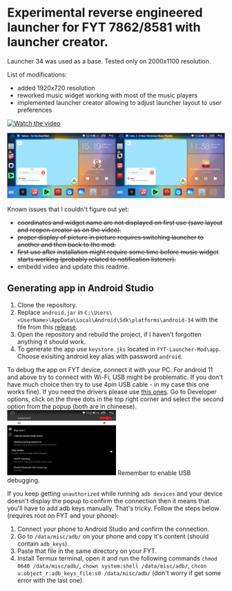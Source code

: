 # Experimental reverse engineered launcher for FYT 7862/8581 with launcher creator.

Launcher 34 was used as a base. Tested only on 2000x1100 resolution.

List of modifications:
- added 1920x720 resolution
- reworked music widget working with most of the music players
- implemented launcher creator allowing to adjust launcher layout to user preferences

[![Watch the video](https://raw.githubusercontent.com/vasyl91/FYT-Launcher-Mod/blob/main/images/1.png)](https://raw.githubusercontent.com/vasyl91/FYT-Launcher-Mod/blob/main/images/example_creator.mp4)

[<img src="./images/1.png" width="50%">](./images/1.png)[<img src="./images/2.png" width="50%">](./images/2.png)

Known issues that I couldn't figure out yet:
- ~~coordinates and widget name are not displayed on first use (save layout and reopen creator as on the video).~~
- ~~proper display of picture in picture requires switching launcher to another and then back to the mod.~~
- ~~first use after installation might require some time before music widget starts working (probably related to notification listener).~~
- embedd video and update this readme.

## Generating app in Android Studio

1. Clone the repository. 
2. Replace `android.jar` in `C:\Users\<UserName>\AppData\Local\Android\Sdk\platforms\android-34` with the file from this [release](https://github.com/vasyl91/FYT-Launcher-Mod/releases/download/android-34-modded-jar/android-34.rar).
3. Open the repository and rebuild the project, if I haven't forgotten anything it should work.
4. To generate the app use `keystore.jks` located in `FYT-Launcher-Mod\app`. Choose exisiting android key alias with password `android`. 

To debug the app on FYT device, connect it with your PC. For android 11 and above try to connect with Wi-Fi, USB might be problematic. If you don't have much choice then try to use 4pin USB cable - in my case this one works fine). 
If you need the drivers please use [this ones](https://github.com/vasyl91/FYT-Launcher-Mod/releases/download/android-34-modded-jar/Unisoc+SPD+Driver.rar). 
Go to Developer options, click on the three dots in the top right corner and select the second option from the popup (both are in chineese).
[<img src="./images/3.png" width="50%">](./images/3.png)
Remember to enable USB debugging.

If you keep getting `unauthorized` while running `adb devices` and your device doesn't display the popup to confirm the connection then it means that you'll have to add adb keys manually.
That's tricky. Follow the steps below (requires root on FYT and your phone):
1. Connect your phone to Android Studio and confirm the connection. 
2. Go to `/data/misc/adb/` on your phone and copy it's content (should contain `adb_keys`).
3. Paste that file in the same directory on your FYT.
4. Install Termux terminal, open it and run the following commands `chmod 0640 /data/misc/adb/`, `chown system:shell /data/misc/adb/`, `chcon u:object_r:adb_keys_file:s0 /data/misc/adb/` (don't worry if get some error with the last one).
